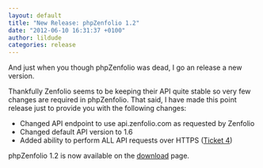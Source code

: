 ```yaml
---
layout: default
title: "New Release: phpZenfolio 1.2"
date: "2012-06-10 16:31:37 +0100"
author: lildude
categories: release
---
```


And just when you though phpZenfolio was dead, I go an release a new version.

Thankfully Zenfolio seems to be keeping their API quite stable so very few changes are required in phpZenfolio.  That said, I have made this point release just to provide you with the following changes:

* Changed API endpoint to use api.zenfolio.com as requested by Zenfolio
* Changed default API version to 1.6
* Added ability to perform ALL API requests over HTTPS ([Ticket 4](https://github.com/lildude/phpZenfolio/issues/4))

phpZenfolio 1.2 is now available on the [download](http://phpzenfolio.com/download) page.
